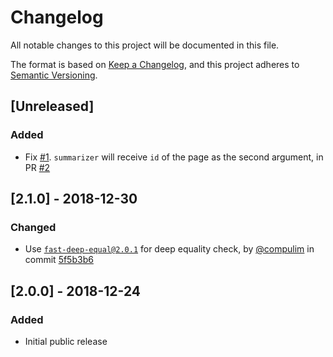 # Changelog
All notable changes to this project will be documented in this file.

The format is based on [Keep a Changelog](https://keepachangelog.com/en/1.0.0/),
and this project adheres to [Semantic Versioning](https://semver.org/spec/v2.0.0.html).

## [Unreleased]

### Added

- Fix [#1](https://github.com/compulim/bookstore/issues/1). `summarizer` will receive `id` of the page as the second argument, in PR [#2](https://github.com/compulim/bookstore/pull/2)

## [2.1.0] - 2018-12-30

### Changed

- Use [`fast-deep-equal@2.0.1`](https://npmjs.com/package/fast-deep-equal) for deep equality check, by [@compulim](https://github.com/compulim) in commit [5f5b3b6](https://github.com/compulim/bookstore/commit/5f5b3b64464ba6c33d0aeec86154682465a98c0c)

## [2.0.0] - 2018-12-24

### Added

- Initial public release
